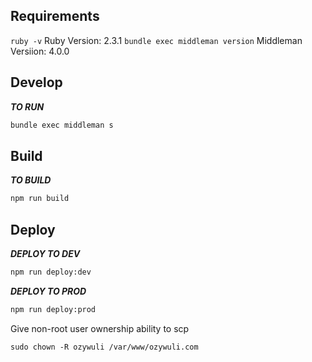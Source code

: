 ## Requirements
`ruby -v`
Ruby Version: 2.3.1
`bundle exec middleman version`
Middleman Versiion: 4.0.0

## Develop

***TO RUN***

```bash
bundle exec middleman s
```

## Build

***TO BUILD***
```bash
npm run build
```

## Deploy

***DEPLOY TO DEV***
```bash
npm run deploy:dev
```

***DEPLOY TO PROD***
```bash
npm run deploy:prod
```

Give non-root user ownership ability to scp
```
sudo chown -R ozywuli /var/www/ozywuli.com
```
